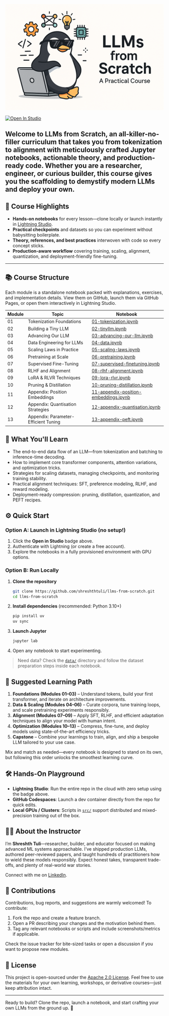 ![Course Thumbnail](https://github.com/shreshthtuli/llms-from-scratch/blob/main/assets/llm-from-scratch-thumbnail.png?raw=true)

<a target="_blank" href="https://lightning.ai/shraysteam/environments/shrays-studio">
  <img src="https://pl-bolts-doc-images.s3.us-east-2.amazonaws.com/app-2/studio-badge.svg" alt="Open In Studio"/>
</a>

Welcome to **LLMs from Scratch**, an all-killer-no-filler curriculum that takes you from tokenization to alignment with meticulously crafted Jupyter notebooks, actionable theory, and production-ready code. Whether you are a researcher, engineer, or curious builder, this course gives you the scaffolding to demystify modern LLMs and deploy your own.
---

## 🚀 Course Highlights
- **Hands-on notebooks** for every lesson—clone locally or launch instantly in [Lightning Studio](https://lightning.ai/shraysteam/environments/shrays-studio).
- **Practical checkpoints** and datasets so you can experiment without babysitting boilerplate.
- **Theory, references, and best practices** interwoven with code so every concept sticks.
- **Production-aware workflow** covering training, scaling, alignment, quantization, and deployment-friendly fine-tuning.

---

## 📚 Course Structure
Each module is a standalone notebook packed with explanations, exercises, and implementation details. View them on GitHub, launch them via GitHub Pages, or open them interactively in Lightning Studio.

| Module | Topic | Notebook |
| --- | --- | --- |
| 01 | Tokenization Foundations | [01-tokenization.ipynb](https://nbviewer.org/github/shreshthtuli/llms-from-scratch/blob/main/01-tokenization.ipynb) |
| 02 | Building a Tiny LLM | [02-tinyllm.ipynb](https://nbviewer.org/github/shreshthtuli/llms-from-scratch/blob/main/02-tinyllm.ipynb) |
| 03 | Advancing Our LLM | [03-advancing-our-llm.ipynb](https://nbviewer.org/github/shreshthtuli/llms-from-scratch/blob/main/03-advancing-our-llm.ipynb) |
| 04 | Data Engineering for LLMs | [04-data.ipynb](https://nbviewer.org/github/shreshthtuli/llms-from-scratch/blob/main/04-data.ipynb) |
| 05 | Scaling Laws in Practice | [05-scaling-laws.ipynb](https://nbviewer.org/github/shreshthtuli/llms-from-scratch/blob/main/05-scaling-laws.ipynb) |
| 06 | Pretraining at Scale | [06-pretraining.ipynb](https://nbviewer.org/github/shreshthtuli/llms-from-scratch/blob/main/06-pretraining.ipynb) |
| 07 | Supervised Fine-Tuning | [07-supervised-finetuning.ipynb](https://nbviewer.org/github/shreshthtuli/llms-from-scratch/blob/main/07-supervised-finetuning.ipynb) |
| 08 | RLHF and Alignment | [08-rlhf-alignment.ipynb](https://nbviewer.org/github/shreshthtuli/llms-from-scratch/blob/main/08-rlhf-alignment.ipynb) |
| 09 | LoRA & RLVR Techniques | [09-lora-rlvr.ipynb](https://nbviewer.org/github/shreshthtuli/llms-from-scratch/blob/main/09-lora-rlvr.ipynb) |
| 10 | Pruning & Distillation | [10-pruning-distillation.ipynb](https://nbviewer.org/github/shreshthtuli/llms-from-scratch/blob/main/10-pruning-distillation.ipynb) |
| 11 | Appendix: Position Embeddings | [11-appendix-position-embeddings.ipynb](https://nbviewer.org/github/shreshthtuli/llms-from-scratch/blob/main/11-appendix-position-embeddings.ipynb) |
| 12 | Appendix: Quantisation Strategies | [12-appendix-quantisation.ipynb](https://nbviewer.org/github/shreshthtuli/llms-from-scratch/blob/main/12-appendix-quantisation.ipynb) |
| 13 | Appendix: Parameter-Efficient Tuning | [13-appendix-peft.ipynb](https://nbviewer.org/github/shreshthtuli/llms-from-scratch/blob/main/13-appendix-peft.ipynb) |


## 🧠 What You'll Learn
- The end-to-end data flow of an LLM—from tokenization and batching to inference-time decoding.
- How to implement core transformer components, attention variations, and optimization tricks.
- Strategies for scaling datasets, managing checkpoints, and monitoring training stability.
- Practical alignment techniques: SFT, preference modeling, RLHF, and reward modeling.
- Deployment-ready compression: pruning, distillation, quantization, and PEFT recipes.


## ⚙️ Quick Start

### Option A: Launch in Lightning Studio (no setup!)
1. Click the **Open in Studio** badge above.
2. Authenticate with Lightning (or create a free account).
3. Explore the notebooks in a fully provisioned environment with GPU options.

### Option B: Run Locally
1. **Clone the repository**
   ```bash
   git clone https://github.com/shreshthtuli/llms-from-scratch.git
   cd llms-from-scratch
   ```
2. **Install dependencies** (recommended: Python 3.10+)
   ```bash
   pip install uv
   uv sync
   ```
3. **Launch Jupyter**
   ```bash
   jupyter lab
   ```
4. Open any notebook to start experimenting.

> Need data? Check the [`data/`](data/) directory and follow the dataset preparation steps inside each notebook.



## 🧭 Suggested Learning Path
1. **Foundations (Modules 01–03)** – Understand tokens, build your first transformer, and iterate on architecture improvements.
2. **Data & Scaling (Modules 04–06)** – Curate corpora, tune training loops, and scale pretraining experiments responsibly.
3. **Alignment (Modules 07–09)** – Apply SFT, RLHF, and efficient adaptation techniques to align your model with human intent.
4. **Optimization (Modules 10–13)** – Compress, fine-tune, and deploy models using state-of-the-art efficiency tricks.
5. **Capstone** – Combine your learnings to train, align, and ship a bespoke LLM tailored to your use case.

Mix and match as needed—every notebook is designed to stand on its own, but following this order unlocks the smoothest learning curve.



## 🛠 Hands-On Playground
- **Lightning Studio**: Run the entire repo in the cloud with zero setup using the badge above.
- **GitHub Codespaces**: Launch a dev container directly from the repo for quick edits.
- **Local GPUs / Clusters**: Scripts in [`src/`](src/) support distributed and mixed-precision training out of the box.



## 👨‍🏫 About the Instructor
I’m **Shreshth Tuli**—researcher, builder, and educator focused on making advanced ML systems approachable. I’ve shipped production LLMs, authored peer-reviewed papers, and taught hundreds of practitioners how to wield these models responsibly. Expect honest takes, transparent trade-offs, and plenty of real-world war stories.

Connect with me on [LinkedIn](https://www.linkedin.com/in/shreshthtuli/).


## 🤝 Contributions
Contributions, bug reports, and suggestions are warmly welcomed! To contribute:
1. Fork the repo and create a feature branch.
2. Open a PR describing your changes and the motivation behind them.
3. Tag any relevant notebooks or scripts and include screenshots/metrics if applicable.

Check the issue tracker for bite-sized tasks or open a discussion if you want to propose new modules.


## 📄 License
This project is open-sourced under the [Apache 2.0 License](LICENSE). Feel free to use the materials for your own learning, workshops, or derivative courses—just keep attribution intact.

---

Ready to build? Clone the repo, launch a notebook, and start crafting your own LLMs from the ground up. 🚀

